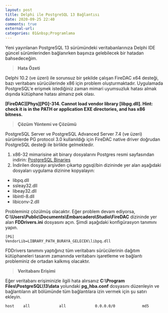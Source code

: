 ```yaml
---
layout: post
title: Delphi ile PostgreSQL 13 Bağlantısı
date: 2020-09-25 22:40
comments: true
external-url:
categories: 01&nbsp;Programlama
---
```


Yeni yayınlanan PostgreSQL 13 sürümündeki veritabanlarınıza Delphi IDE güncel sürümlerinden bağlanırken başınıza gelebilecek bir hatadan bahsedeceğim.

>**Hata Özeti**

Delphi 10.2 (ve üzeri) ile sorunsuz bir şekilde çalışan FireDAC x64 desteği, bazı veritabanı sürücülerinde x86 için problem oluşturmaktadır. Uygulamada PostgreSQL'e erişmek istediğiniz zaman mimari uyumsuzluk hatası almak dışında kütüphane hatası almanız pek olası.

**[FireDAC][Phys][PG]-314. Cannot load vendor library [libpg.dll]. Hint: check it is in the PATH or application EXE directories, and has x86 bitness.**

>**Çözüm Yöntemi ve Çözümü**

PostgreSQL Server ve PostgreSQL Advanced Server 7.4 (ve üzeri) sürümlerde PG protocol 3.0 kullanıldığı için FireDAC native driver doğrudan PostgreSQL desteği ile birlikte gelmektedir.

1. x86-32 mimarisine ait binary dosyalarını Postgres resmi sayfasından indirin: [PostgreSQL Binaries](https://www.enterprisedb.com/download-postgresql-binaries)
2. İndirilen dosyayı arşivden çıkartıp pgsql/bin dizininde yer alan aşağıdaki dosyaları uygulama dizinine kopyalayın:

- libpq.dll
- ssleay32.dll
- libeay32.dll
- libintl-8.dll
- libiconv-2.dll

Probleminiz çözülmüş olacaktır. Eğer problem devam ediyorsa, **C:\Users\Public\Documents\Embarcadero\Studio\FireDAC** dizininde yer alan **FDDrivers.ini** dosyasını açın. Şimdi aşağıdaki konfigürasyon tanımını yapın.

```
[PG]
VendorLib=LIBRARY_PATH_BURAYA_GELECEK\libpq.dll
```

FDDrivers tanımını yaptığınız tüm veritabanı sürücülerinin dağıtım kütüphaneleri tasarım zamanında veritabanı işaretleme ve bağlantı probleminiz de ortadan kalkmış olacaktır. 

>**Veritabanı Erişimi**

Eğer veritabanı erişiminizle ilgili hata alırsanız **C:\Program Files\PostgreSQL\13\data** yolundaki **pg_hba.conf** dosyasını düzenleyin ve bağlantıların alt bölümünde tüm bağlantılara izin vermek için şu satırı ekleyin.

```
host    all             all             0.0.0.0/0            md5
```

